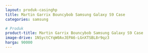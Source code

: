 ```yaml
---
layout: produk-casinghp
title: Martin Garrix Bouncybob Samsung Galaxy S9 Case
categories: samsung

# Produk
product-title: Martin Garrix Bouncybob Samsung Galaxy S9 Case
image-drive: 1NSyctCYqW0AvJEPA6-LGnXTSBL8r9qz3
harga: 90000
---
```

